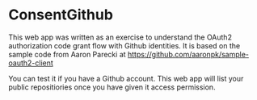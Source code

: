 # ConsentGithub

This web app was written as an exercise to understand the OAuth2 authorization code grant flow with Github identities. It is based on the sample code from Aaron Parecki at https://github.com/aaronpk/sample-oauth2-client

You can test it if you have a Github account. This web app will list your public repositiories once you have given it access permission.

